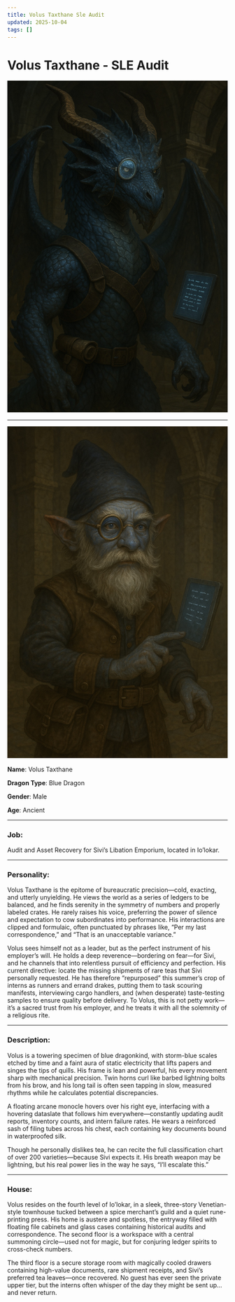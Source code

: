 ```yaml
---
title: Volus Taxthane Sle Audit
updated: 2025-10-04
tags: []
---
```


# Volus Taxthane  - SLE Audit

![B1DE708A-8EFF-4113-805D-D854F508E552](/assets/images/B1DE708A-8EFF-4113-805D-D854F508E552.jpg)

---
![FF603E11-17F7-447E-A484-F6A68B7F2FA8](/assets/images/FF603E11-17F7-447E-A484-F6A68B7F2FA8.jpg)

**Name**: Volus Taxthane

**Dragon Type**: Blue Dragon

**Gender**: Male

**Age**: Ancient

---

### Job:
Audit and Asset Recovery for Sivi’s Libation Emporium, located in Io’lokar.

---

### Personality:
Volus Taxthane is the epitome of bureaucratic precision—cold, exacting, and utterly unyielding. He views the world as a series of ledgers to be balanced, and he finds serenity in the symmetry of numbers and properly labeled crates. He rarely raises his voice, preferring the power of silence and expectation to cow subordinates into performance. His interactions are clipped and formulaic, often punctuated by phrases like, “Per my last correspondence,” and “That is an unacceptable variance.”

Volus sees himself not as a leader, but as the perfect instrument of his employer’s will. He holds a deep reverence—bordering on fear—for Sivi, and he channels that into relentless pursuit of efficiency and perfection. His current directive: locate the missing shipments of rare teas that Sivi personally requested. He has therefore “repurposed” this summer’s crop of interns as runners and errand drakes, putting them to task scouring manifests, interviewing cargo handlers, and (when desperate) taste-testing samples to ensure quality before delivery. To Volus, this is not petty work—it’s a sacred trust from his employer, and he treats it with all the solemnity of a religious rite.

---

### Description:
Volus is a towering specimen of blue dragonkind, with storm-blue scales etched by time and a faint aura of static electricity that lifts papers and singes the tips of quills. His frame is lean and powerful, his every movement sharp with mechanical precision. Twin horns curl like barbed lightning bolts from his brow, and his long tail is often seen tapping in slow, measured rhythms while he calculates potential discrepancies.

A floating arcane monocle hovers over his right eye, interfacing with a hovering dataslate that follows him everywhere—constantly updating audit reports, inventory counts, and intern failure rates. He wears a reinforced sash of filing tubes across his chest, each containing key documents bound in waterproofed silk.

Though he personally dislikes tea, he can recite the full classification chart of over 200 varieties—because Sivi expects it. His breath weapon may be lightning, but his real power lies in the way he says, “I’ll escalate this.”

---

### House:
Volus resides on the fourth level of Io’lokar, in a sleek, three-story Venetian-style townhouse tucked between a spice merchant’s guild and a quiet rune-printing press. His home is austere and spotless, the entryway filled with floating file cabinets and glass cases containing historical audits and correspondence. The second floor is a workspace with a central summoning circle—used not for magic, but for conjuring ledger spirits to cross-check numbers.

The third floor is a secure storage room with magically cooled drawers containing high-value documents, rare shipment receipts, and Sivi’s preferred tea leaves—once recovered. No guest has ever seen the private upper tier, but the interns often whisper of the day they might be sent up… and never return.
